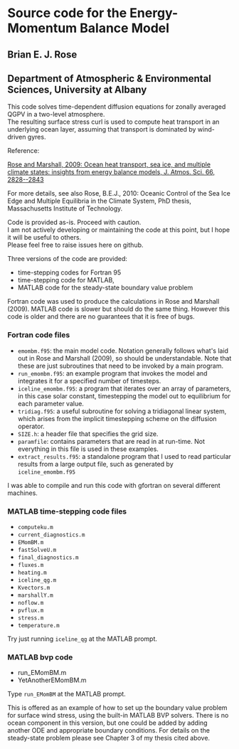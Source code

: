 # Source code for the Energy-Momentum Balance Model

## Brian E. J. Rose

## Department of Atmospheric & Environmental Sciences, University at Albany

This code solves time-dependent diffusion equations for zonally averaged QGPV  in a two-level atmosphere.  
The resulting surface stress curl is used to compute heat transport in an underlying ocean layer, 
assuming that transport is dominated by wind-driven gyres.

Reference: 

[Rose and Marshall, 2009: Ocean heat transport, sea ice, and multiple climate states: 
insights from energy balance models, J. Atmos. Sci. 66, 2828--2843](https://journals.ametsoc.org/doi/abs/10.1175/2009JAS3039.1)

For more details, see also
Rose, B.E.J., 2010:  Oceanic Control of the Sea Ice Edge and Multiple Equilibria in the Climate System, PhD thesis, Massachusetts Institute of Technology.

Code is provided as-is.  Proceed with caution.  
I am not actively developing or maintaining the code at this point, but I hope it will be useful to others.  
Please feel free to raise issues here on github.

Three versions of the code are provided:  

- time-stepping codes for Fortran 95
- time-stepping code for MATLAB, 
- MATLAB code for the steady-state boundary value problem

Fortran code was used to produce the calculations in Rose and Marshall (2009).
MATLAB code is slower but should do the same thing.  However this code is older
and there are no guarantees that it is free of bugs.

### Fortran code files

- `emombm.f95`: the main model code.  Notation generally follows what's laid out in Rose and Marshall (2009), so should be understandable.  Note that these are just subroutines that need to be invoked by a main program. 
- `run_emombm.f95`:  an example program that invokes the model and integrates it for a specified number of timesteps.
- `iceline_emombm.f95`: a program that iterates over an array of parameters, in this case solar constant, timestepping the model out to equilibrium for each parameter value. 
- `tridiag.f95`:  a useful subroutine for solving a tridiagonal linear system, which arises from the implicit timestepping scheme on the diffusion operator.
- `SIZE.h`:  a header file that specifies the grid size.
- `paramfile`:  contains parameters that are read in at run-time.  Not everything in this file is used in these examples.
- `extract_results.f95`:  a standalone program that I used to read particular results from a large output file, such as generated by `iceline_emombm.f95`

I was able to compile and run this code with gfortran on several different machines.

### MATLAB time-stepping code files

- `computeku.m`
- `current_diagnostics.m`
- `EMomBM.m`
- `fastSolveU.m`
- `final_diagnostics.m`
- `fluxes.m`
- `heating.m`
- `iceline_qg.m`
- `Kvectors.m`
- `marshallY.m`
- `noflow.m`
- `pvflux.m`
- `stress.m`
- `temperature.m`

Try just running `iceline_qg` at the MATLAB prompt.

### MATLAB bvp code

- run_EMomBM.m
- YetAnotherEMomBM.m

Type `run_EMomBM` at the MATLAB prompt.

This is offered as an example of how to set up the boundary value problem for surface wind stress, using the built-in MATLAB BVP solvers.
There is no ocean component in this version, but one could be added by adding another ODE and appropriate boundary conditions.
For details on the steady-state problem please see Chapter 3 of my thesis cited above.
